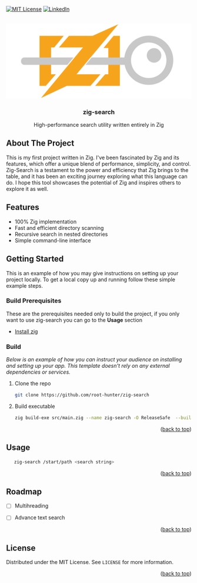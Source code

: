 <a name="readme-top"></a>

[![MIT License][license-shield]][license-url]
[![LinkedIn][linkedin-shield]][linkedin-url]

<!-- PROJECT LOGO -->
<!-- Improved compatibility of back to top link: See: https://github.com/othneildrew/Best-README-Template/pull/73 -->
<br />
<div align="center">
  <a href="https://github.com/othneildrew/Best-README-Template">
    <img src="images/zig-logo.png" alt="Logo">
  </a>

  <h3 align="center">zig-search</h3>

  <p align="center">
    High-performance search utility written entirely in Zig
    <br />
  </p>
</div>

<!-- ABOUT THE PROJECT -->
## About The Project
This is my first project written in Zig. I've been fascinated by Zig and its features, which offer a unique blend of performance, simplicity, and control. Zig-Search is a testament to the power and efficiency that Zig brings to the table, and it has been an exciting journey exploring what this language can do. I hope this tool showcases the potential of Zig and inspires others to explore it as well.

## Features
- 100% Zig implementation
- Fast and efficient directory scanning
- Recursive search in nested directories
- Simple command-line interface

<!-- GETTING STARTED -->
## Getting Started

This is an example of how you may give instructions on setting up your project locally.
To get a local copy up and running follow these simple example steps.

### Build Prerequisites

These are the prerequisites needed only to build the project, if you only want to use zig-search you can go to the <b>Usage</b> section
* [Install zig](https://ziglang.org/learn/getting-started/)

### Build 

_Below is an example of how you can instruct your audience on installing and setting up your app. This template doesn't rely on any external dependencies or services._

1. Clone the repo
   ```sh
   git clone https://github.com/root-hunter/zig-search
   ```
2. Build executable
   ```sh
   zig build-exe src/main.zig --name zig-search -O ReleaseSafe  --build-id=sha1 -static
   ```

<p align="right">(<a href="#readme-top">back to top</a>)</p>

## Usage

```sh
   zig-search /start/path <search string>
```

<p align="right">(<a href="#readme-top">back to top</a>)</p>

<!-- ROADMAP -->
## Roadmap

- [ ] Multihreading
- [ ] Advance text search


<p align="right">(<a href="#readme-top">back to top</a>)</p>


<!-- LICENSE -->
## License

Distributed under the MIT License. See `LICENSE` for more information.

<p align="right">(<a href="#readme-top">back to top</a>)</p>

<!-- MARKDOWN LINKS & IMAGES -->
<!-- https://www.markdownguide.org/basic-syntax/#reference-style-links -->
[license-shield]: https://img.shields.io/github/license/othneildrew/Best-README-Template.svg?style=for-the-badge
[license-url]: https://github.com/root-hunter/zig-search/blob/main/LICENSE
[linkedin-shield]: https://img.shields.io/badge/-LinkedIn-black.svg?style=for-the-badge&logo=linkedin&colorB=555
[linkedin-url]: https://www.linkedin.com/in/antonio-ricciardi-279118210
